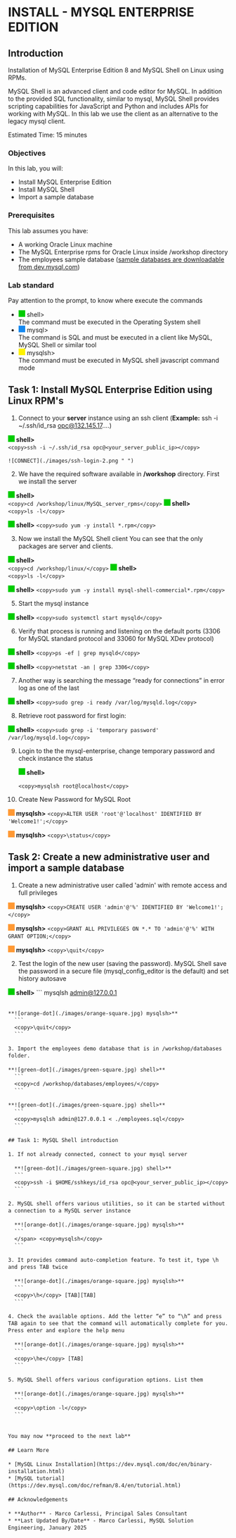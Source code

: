 # INSTALL - MYSQL ENTERPRISE EDITION

## Introduction

Installation of MySQL Enterprise Edition 8 and MySQL Shell on Linux using RPMs.

MySQL Shell is an advanced client and code editor for MySQL. In addition to the provided SQL functionality, similar to mysql, MySQL Shell provides scripting capabilities for JavaScript and Python and includes APIs for working with MySQL.
In this lab we use the client as an alternative to the legacy mysql client.

Estimated Time: 15 minutes

### Objectives

In this lab, you will:

* Install MySQL Enterprise Edition
* Install MySQL Shell 
* Import a sample database


### Prerequisites

This lab assumes you have:
* A working Oracle Linux machine
* The MySQL Enterprise rpms for Oracle Linux inside /workshop directory
* The employees sample database ([sample databases are downloadable from dev.mysql.com](https://dev.mysql.com/doc/index-other.html))

### Lab standard

Pay attention to the prompt, to know where execute the commands 
* ![green-dot](./images/green-square.jpg) shell>  
  The command must be executed in the Operating System shell
* ![orange-dot](./images/blue-square.jpg) mysql>  
  The command is SQL and must be executed in a client like MySQL, MySQL Shell or similar tool
* ![yellow-dot](./images/yellow-square.jpg) mysqlsh>  
  The command must be executed in MySQL shell javascript command mode
  
## Task 1: Install MySQL Enterprise Edition using Linux RPM's


1. Connect to your **server** instance using an ssh client (**Example:** ssh -i ~/.ssh/id_rsa opc@132.145.17….)

  **![green-dot](./images/green-square.jpg) shell>**  
    ```
    <copy>ssh -i ~/.ssh/id_rsa opc@<your_server_public_ip></copy>
    ```

    ![CONNECT](./images/ssh-login-2.png " ")


2. We have the required software available in **/workshop** directory. First we install the server

  **![green-dot](./images/green-square.jpg) shell>**  
      ```
      <copy>cd /workshop/linux/MySQL_server_rpms</copy>
      ```
  **![green-dot](./images/green-square.jpg) shell>**  
      ```
      <copy>ls -l</copy>
      ```

 **![green-dot](./images/green-square.jpg) shell>** 
    ```
    <copy>sudo yum -y install *.rpm</copy>
    ```

3. Now we install the MySQL Shell client You can see that the only packages are server and clients.

  **![green-dot](./images/green-square.jpg) shell>**  
      ```
      <copy>cd /workshop/linux/</copy>
      ```
  **![green-dot](./images/green-square.jpg) shell>**  
      ```
      <copy>ls -l</copy>
      ```

 **![green-dot](./images/green-square.jpg) shell>** 
    ```
    <copy>sudo yum -y install mysql-shell-commercial*.rpm</copy>
    ```

5.	Start the mysql instance

 **![green-dot](./images/green-square.jpg) shell>** 
    ```
    <copy>sudo systemctl start mysqld</copy>
    ```

6.	Verify that process is running and listening on the default ports (3306 for MySQL standard protocol and 33060 for MySQL XDev protocol)

  **![green-dot](./images/green-square.jpg) shell>** 
    ```
    <copy>ps -ef | grep mysqld</copy>
    ```

  **![green-dot](./images/green-square.jpg) shell>** 
    ```
    <copy>netstat -an | grep 3306</copy>
    ```

7.	Another way is searching the message “ready for connections” in error log as one of the last 

  **![green-dot](./images/green-square.jpg) shell>** 
    ```
    <copy>sudo grep -i ready /var/log/mysqld.log</copy>
    ```

8.	Retrieve root password for first login:

  **![green-dot](./images/green-square.jpg) shell>** 
    ```
    <copy>sudo grep -i 'temporary password' /var/log/mysqld.log</copy>
    ```

9. Login to the the mysql-enterprise, change temporary password and check instance the status

    **![green-dot](./images/green-square.jpg) shell>** 
     ```
    <copy>mysqlsh root@localhost</copy>
    ```

10. Create New Password for MySQL Root

 **![orange-dot](./images/orange-square.jpg) mysqlsh>**
    ```
    <copy>ALTER USER 'root'@'localhost' IDENTIFIED BY 'Welcome1!';</copy>
    ```

 **![orange-dot](./images/orange-square.jpg) mysqlsh>**
    ```
    <copy>\status</copy>
    ```

## Task 2: Create a new administrative user and import a sample database

1.	Create a new administrative user called 'admin' with remote access and full privileges

 **![orange-dot](./images/orange-square.jpg) mysqlsh>**
    ```
    <copy>CREATE USER 'admin'@'%' IDENTIFIED BY 'Welcome1!';</copy>
    ```

 **![orange-dot](./images/orange-square.jpg) mysqlsh>**
    ```
    <copy>GRANT ALL PRIVILEGES ON *.* TO 'admin'@'%' WITH GRANT OPTION;</copy>
    ```

 **![orange-dot](./images/orange-square.jpg) mysqlsh>**
    ```
    <copy>\quit</copy>
    ```

2.	Test the login of the new user (saving the password).
  MySQL Shell save the password in a secure file (mysql_config_editor is the default) and set history autosave

  **![green-dot](./images/green-square.jpg) shell>** 
    ```
  <copy>mysqlsh admin@127.0.0.1</copy>
  ```

 **![orange-dot](./images/orange-square.jpg) mysqlsh>**
    ```
    <copy>\quit</copy>
    ```

3. Import the employees demo database that is in /workshop/databases folder.

  **![green-dot](./images/green-square.jpg) shell>** 
    ```
    <copy>cd /workshop/databases/employees/</copy>
    ```

  **![green-dot](./images/green-square.jpg) shell>** 
    ```
    <copy>mysqlsh admin@127.0.0.1 < ./employees.sql</copy>
    ```

## Task 1: MySQL Shell introduction

1. If not already connected, connect to your mysql server

    **![green-dot](./images/green-square.jpg) shell>**  
    ```
    <copy>ssh -i $HOME/sshkeys/id_rsa opc@<your_server_public_ip></copy>
    ```

2. MySQL shell offers various utilities, so it can be started without a connection to a MySQL server instance

    **![orange-dot](./images/orange-square.jpg) mysqlsh>**
    ```
    </span> <copy>mysqlsh</copy>
    ```

3. It provides command auto-completion feature. To test it, type \h and press TAB twice

    **![orange-dot](./images/orange-square.jpg) mysqlsh>**
    ```
    <copy>\h</copy> [TAB][TAB]
    ```

4. Check the available options. Add the letter “e” to “\h” and press TAB again to see that the command will automatically complete for you. Press enter and explore the help menu

    **![orange-dot](./images/orange-square.jpg) mysqlsh>**
    ```
    <copy>\he</copy> [TAB]
    ```

5. MySQL Shell offers various configuration options. List them

    **![orange-dot](./images/orange-square.jpg) mysqlsh>**
    ```
    <copy>\option -l</copy>
    ```


You may now **proceed to the next lab**

## Learn More

* [MySQL Linux Installation](https://dev.mysql.com/doc/en/binary-installation.html)
* [MySQL tutorial](https://dev.mysql.com/doc/refman/8.4/en/tutorial.html)

## Acknowledgements

* **Author** - Marco Carlessi, Principal Sales Consultant
* **Last Updated By/Date** - Marco Carlessi, MySQL Solution Engineering, January 2025

